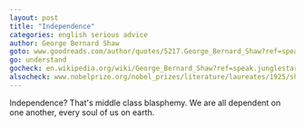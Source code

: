 ```yaml
---
layout: post
title: "Independence"
categories: english serious advice
author: George Bernard Shaw
goto: www.goodreads.com/author/quotes/5217.George_Bernard_Shaw?ref=speak.junglestar.org
go: understand
gocheck: en.wikipedia.org/wiki/George_Bernard_Shaw?ref=speak.junglestar.org
alsocheck: www.nobelprize.org/nobel_prizes/literature/laureates/1925/shaw-bio.html?ref=speak.junglestar.org
---
```


Independence? That's middle class blasphemy. We are all dependent on one another, every soul of us on earth.
